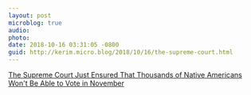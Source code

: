 ```yaml
---
layout: post
microblog: true
audio: 
photo: 
date: 2018-10-16 03:31:05 -0800
guid: http://kerim.micro.blog/2018/10/16/the-supreme-court.html
---
```

[The Supreme Court Just Ensured That Thousands of Native Americans Won't Be Able to Vote in November](https://rewire.news/ablc/2018/10/11/supreme-court-native-americans-november/)
